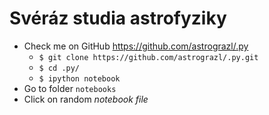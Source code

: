 # Svéráz studia astrofyziky

* Check me on GitHub <https://github.com/astrograzl/.py>
	* `$ git clone https://github.com/astrograzl/.py.git`
	* `$ cd .py/`
	* `$ ipython notebook`
* Go to folder `notebooks`
* Click on random *notebook file*
